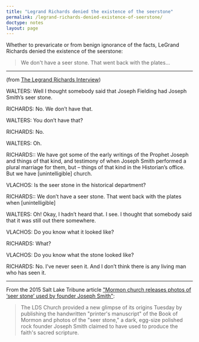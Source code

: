 ```yaml
---
title: "Legrand Richards denied the existence of the seerstone"
permalink: /legrand-richards-denied-existence-of-seerstone/
doctype: notes
layout: page
---
```


Whether to prevaricate or from benign ignorance of the facts, LeGrand Richards denied the existence of the seerstone:

> We don't have a seer stone.  That went back with the plates...

---

(from [The Legrand Richards Interview](http://thoughtsonthingsandstuff.com/the-legrand-richards-interview/))

WALTERS: Well I thought somebody said that Joseph Fielding had Joseph Smith’s seer stone.

RICHARDS: No. We don’t have that.

WALTERS: You don’t have that?

RICHARDS: No.

WALTERS: Oh.

RICHARDS:: We have got some of the early writings of the Prophet Joseph and things of that kind, and testimony of when Joseph Smith performed a plural marriage for them, but – things of that kind in the Historian’s office. But we have [unintelligible] church.

VLACHOS: Is the seer stone in the historical department?

RICHARDS:: We don’t have a seer stone. That went back with the plates when [unintelligible]

WALTERS: Oh! Okay, I hadn’t heard that. I see. I thought that somebody said that it was still out there somewhere.

VLACHOS: Do you know what it looked like?

RICHARDS: What?

VLACHOS: Do you know what the stone looked like?

RICHARDS: No. I’ve never seen it. And I don’t think there is any living man who has seen it.

---

From the 2015 Salt Lake Tribune article ["Mormon church releases photos of ‘seer stone’ used by founder Joseph Smith"](http://web.archive.org/web/20150806210326/http://www.sltrib.com/news/2802019-155/mormon-church-to-release-more-documents):

> The LDS Church provided a new glimpse of its origins Tuesday by publishing the handwritten "printer's manuscript" of the Book of Mormon and photos of the "seer stone," a dark, egg-size polished rock founder Joseph Smith claimed to have used to produce the faith's sacred scripture.
